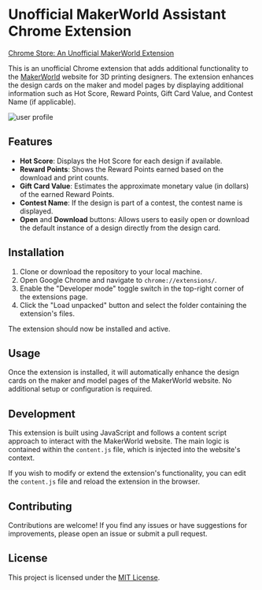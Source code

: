 # Unofficial MakerWorld Assistant Chrome Extension

[Chrome Store: An Unofficial MakerWorld Extension](https://chromewebstore.google.com/detail/an-unofficial-makerworld/pkpnnfiegdfdidhbhnecpbnmlgekanbl)

This is an unofficial Chrome extension that adds additional functionality to the [MakerWorld](https://makerworld.com) website for 3D printing designers. The extension enhances the design cards on the maker and model pages by displaying additional information such as Hot Score, Reward Points, Gift Card Value, and Contest Name (if applicable).

![user profile](https://github.com/huddleboards/maker-world-extension/blob/main/images/user-profile.png?raw=true)

## Features

- **Hot Score**: Displays the Hot Score for each design if available.
- **Reward Points**: Shows the Reward Points earned based on the download and print counts.
- **Gift Card Value**: Estimates the approximate monetary value (in dollars) of the earned Reward Points.
- **Contest Name**: If the design is part of a contest, the contest name is displayed.
- **Open** and **Download** buttons: Allows users to easily open or download the default instance of a design directly from the design card.

## Installation

1. Clone or download the repository to your local machine.
2. Open Google Chrome and navigate to `chrome://extensions/`.
3. Enable the "Developer mode" toggle switch in the top-right corner of the extensions page.
4. Click the "Load unpacked" button and select the folder containing the extension's files.

The extension should now be installed and active.

## Usage

Once the extension is installed, it will automatically enhance the design cards on the maker and model pages of the MakerWorld website. No additional setup or configuration is required.

## Development

This extension is built using JavaScript and follows a content script approach to interact with the MakerWorld website. The main logic is contained within the `content.js` file, which is injected into the website's context.

If you wish to modify or extend the extension's functionality, you can edit the `content.js` file and reload the extension in the browser.

## Contributing

Contributions are welcome! If you find any issues or have suggestions for improvements, please open an issue or submit a pull request.

## License

This project is licensed under the [MIT License](LICENSE).
